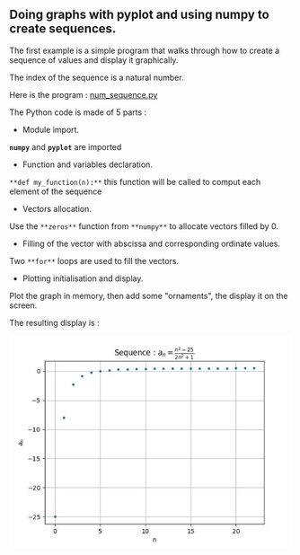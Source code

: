 ## Doing graphs with pyplot and using numpy to create sequences.
The first example is a simple program that walks through how to create a sequence of values and display it graphically.

The index of the sequence is a natural number.

Here is the program : [num_sequence.py](num_sequence.py)

The Python code is made of 5 parts :

- Module import.

**`numpy`** and **`pyplot`** are imported

- Function and variables declaration.

`**def my_function(n):**` this function will be called to comput each element of the sequence

- Vectors allocation.

Use the `**zeros**` function from `**numpy**` to allocate vectors filled by 0.

- Filling of the vector with abscissa and corresponding ordinate values.

Two `**for**` loops are used to fill the vectors.

- Plotting initialisation and display.

Plot the graph in memory, then add some "ornaments", the display it on the screen.

The resulting display is :

![](num_seq1.jpg)
